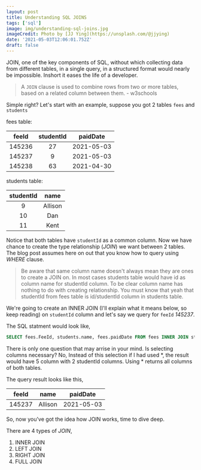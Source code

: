 ```yaml
---
layout: post
title: Understanding SQL JOINS
tags: ['sql']
image: img/understanding-sql-joins.jpg
imageCredit: Photo by [JJ Ying](https://unsplash.com/@jjying)
date: '2021-05-03T12:06:01.752Z'
draft: false
---
```

JOIN, one of the key components of SQL, without which collecting data from different tables, in a single query, in a structured format would nearly be impossible. Inshort it eases the life of a developer.

> A `JOIN` clause is used to combine rows from two or more tables, based on a related column between them. - w3schools

Simple right? Let's start with an example, suppose you got 2 tables `fees` and `students`

fees table:

| feeId | studentId | paidDate |
| :------------: | :------------: | :------------: |
|   145236   |   27   |   2021-05-03   |
|   145237   |   9   |   2021-05-03   |
|   145238   |   63   |   2021-04-30   |

students table:

| studentId | name |
| :------------: | :------------: |
|   9   |   Allison   |
|   10   |   Dan   |
|   11   |   Kent   |

Notice that both tables have `studentId` as a common column. Now we have chance to create the type relationship (_JOIN_) we want between 2 tables. The blog post assumes here on out that you know how to query using _WHERE_ clause. 

>Be aware that same column name doesn't always mean they are ones to create a JOIN on. In most cases students table would have id as column name for studentId column. To be clear column name has nothing to do with creating relationship. You must know that yeah that studentId from fees table is id/studentId column in students table.

We're going to create an INNER JOIN (I'll explain what it means below, so keep reading) on `studentId` column and let's say we query for `feeId` _145237_.

The SQL statment would look like,
```sql
SELECT fees.FeeId, students.name, fees.paidDate FROM fees INNER JOIN students ON students.studentId=fees.studentId WHERE feeId='145237';
```
There is only one question that may arrise in your mind. Is selecting columns necessary? No, Instead of this selection if I had used *, the result would have 5 column with 2 studentId columns. Using * returns all columns of both tables. 

The query result looks like this,

| feeId | name | paidDate |
| :------------: | :------------: | :------------: |
|   145237   |   Allison   |   2021-05-03   |

So, now you've got the idea how JOIN works, time to dive deep.

There are 4 types of _JOIN_,
1. INNER JOIN
1. LEFT JOIN
3. RIGHT JOIN
4. FULL JOIN
